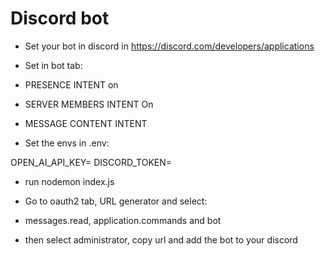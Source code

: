 # Discord bot

- Set your bot in discord in https://discord.com/developers/applications
- Set in bot tab:
- PRESENCE INTENT on
- SERVER MEMBERS INTENT On
- MESSAGE CONTENT INTENT

- Set the envs in .env:

OPEN_AI_API_KEY=
DISCORD_TOKEN=

- run nodemon index.js

- Go to oauth2 tab, URL generator and select:
- messages.read, application.commands and bot
- then select administrator, copy url and add the bot to your discord
